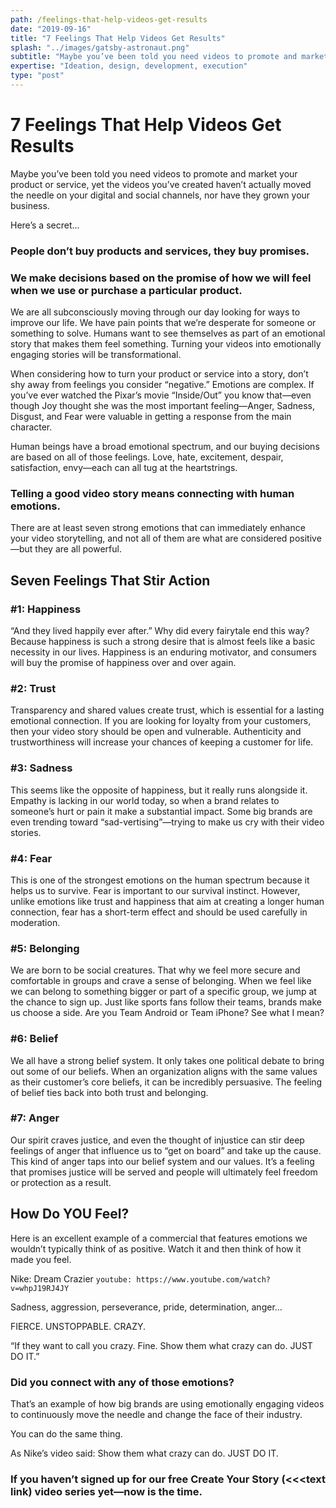 ```yaml
---
path: /feelings-that-help-videos-get-results
date: "2019-09-16"
title: "7 Feelings That Help Videos Get Results"
splash: "../images/gatsby-astronaut.png"
subtitle: "Maybe you’ve been told you need videos to promote and market your product or service, yet the videos you’ve created haven’t actually moved the needle on your digital and social channels, nor have they grown your business."
expertise: "Ideation, design, development, execution"
type: "post"
---
```


# 7 Feelings That Help Videos Get Results

Maybe you’ve been told you need videos to promote and market your product or service, yet the videos you’ve created haven’t actually moved the needle on your digital and social channels, nor have they grown your business.

Here’s a secret...

### People don’t buy products and services, they buy promises.

### We make decisions based on the promise of how we will feel when we use or purchase a particular product.

We are all subconsciously moving through our day looking for ways to improve our life. We have pain points that we’re desperate for someone or something to solve. Humans want to see themselves as part of an emotional story that makes them feel something. Turning your videos into emotionally engaging stories will be transformational.

When considering how to turn your product or service into a story, don’t shy away from feelings you consider “negative.” Emotions are complex. If you’ve ever watched the Pixar’s movie “Inside/Out” you know that—even though Joy thought she was the most important feeling—Anger, Sadness, Disgust, and Fear were valuable in getting a response from the main character.

Human beings have a broad emotional spectrum, and our buying decisions are based on all of those feelings. Love, hate, excitement, despair, satisfaction, envy—each can all tug at the heartstrings.

### Telling a good video story means connecting with human emotions.

There are at least seven strong emotions that can immediately enhance your video storytelling, and not all of them are what are considered positive—but they are all powerful.

## Seven Feelings That Stir Action

### #1: Happiness

“And they lived happily ever after.” Why did every fairytale end this way? Because happiness is such a strong desire that is almost feels like a basic necessity in our lives. Happiness is an enduring motivator, and consumers will buy the promise of happiness over and over again.

### #2: Trust

Transparency and shared values create trust, which is essential for a lasting emotional connection. If you are looking for loyalty from your customers, then your video story should be open and vulnerable. Authenticity and trustworthiness will increase your chances of keeping a customer for life.

### #3: Sadness

This seems like the opposite of happiness, but it really runs alongside it. Empathy is lacking in our world today, so when a brand relates to someone’s hurt or pain it make a substantial impact. Some big brands are even trending toward “sad-vertising”—trying to make us cry with their video stories.

### #4: Fear

This is one of the strongest emotions on the human spectrum because it helps us to survive. Fear is important to our survival instinct. However, unlike emotions like trust and happiness that aim at creating a longer human connection, fear has a short-term effect and should be used carefully in moderation.

### #5: Belonging

We are born to be social creatures. That why we feel more secure and comfortable in groups and crave a sense of belonging. When we feel like we can belong to something bigger or part of a specific group, we jump at the chance to sign up. Just like sports fans follow their teams, brands make us choose a side. Are you Team Android or Team iPhone? See what I mean?

### #6: Belief

We all have a strong belief system. It only takes one political debate to bring out some of our beliefs. When an organization aligns with the same values as their customer’s core beliefs, it can be incredibly persuasive. The feeling of belief ties back into both trust and belonging.

### #7: Anger

Our spirit craves justice, and even the thought of injustice can stir deep feelings of anger that influence us to “get on board” and take up the cause. This kind of anger taps into our belief system and our values. It’s a feeling that promises justice will be served and people will ultimately feel freedom or protection as a result.

## How Do YOU Feel?

Here is an excellent example of a commercial that features emotions we wouldn’t typically think of as positive. Watch it and then think of how it made you feel.

Nike: Dream Crazier `youtube: https://www.youtube.com/watch?v=whpJ19RJ4JY`

Sadness, aggression, perseverance, pride, determination, anger…

FIERCE. UNSTOPPABLE. CRAZY.

“If they want to call you crazy. Fine. Show them what crazy can do. JUST DO IT.”

### Did you connect with any of those emotions?

That’s an example of how big brands are using emotionally engaging videos to continuously move the needle and change the face of their industry.

You can do the same thing.

As Nike’s video said: Show them what crazy can do. JUST DO IT.

### If you haven’t signed up for our free Create Your Story (<<<text link) video series yet—now is the time.
